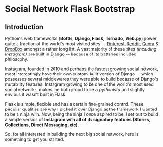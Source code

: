 # Social Network Flask Bootstrap

## Introduction
Python's web frameworks (**Bottle**, **Django**, **Flask**, **Tornado**, **Web.py**) power quite a fraction of the world's most visited sites -- [Pinterest](www.pinterest.com), [Reddit](www.reddit.com), [Quora](www.quora.com) & [DropBox](www.dropbox.com) amongst a rather long list. A vast majority of these sites _(including [Instagram](www.instagram.com))_ are built in [Django](www.djangoproject.com) -- because of its batteries included philosophy.

[Instagram](www.instagram.com), founded in 2010 and perhaps the fastest growing social network, most interestingly have their own custom-built version of Django -- which possesses several middlewares they were able to build because of Django's mutability features. Instagram growing to be one of the world's most used social networks, makes me both proud to be a _pythonista_ and slightly envious it wasn't built in Flask.

Flask is simple, flexible and has a certain fine-grained control. These peculiar qualities are why I picked it over Django as the framework I wanted to be a ninja with. Now, being the ninja I once aspired to be, I set out to build a simple version of **Instagram with all of its signatory features (Stories, Collections, Direct Messaging, etc)**.

So, for all interested in building the next big social network, here is something to get you started.
